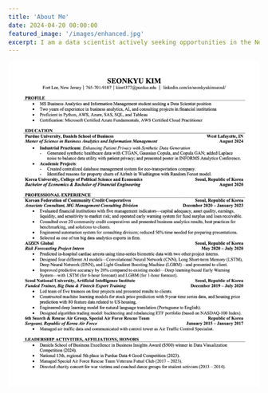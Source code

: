 ```yaml
---
title: 'About Me'
date: 2024-04-20 00:00:00
featured_image: '/images/enhanced.jpg'
excerpt: I am a data scientist actively seeking opportunities in the New York Metropolitan area. I am graduating from Purdue University in August with a Master of Science degree in Business Analytics and Information Management. In my 2 years of experience as a business consultant, I have worked on optimizing processes for credit cooperatives, which involved translating data insights into actionable improvements. Additionally, I gained valuable experience during my internship at an AI finance company, where I worked on refining predictive models for cardiac arrest.
---
```

![](/images/resume.jpg)
